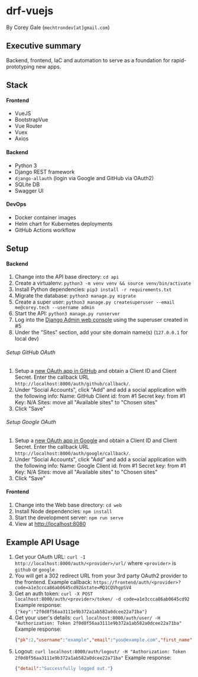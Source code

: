 # drf-vuejs

By Corey Gale (`mechtrondev[at]gmail.com`)

## Executive summary

Backend, frontend, IaC and automation to serve as a foundation for rapid-prototyping new apps.

## Stack

#### Frontend

- VueJS
- BootstrapVue
- Vue Router
- Vuex
- Axios

#### Backend

- Python 3
- Django REST framework
- `django-allauth` (login via Google and GitHub via OAuth2)
- SQLite DB
- Swagger UI

#### DevOps

- Docker container images
- Helm chart for Kubernetes deployments
- GitHub Actions workflow

## Setup

#### Backend

1. Change into the API base directory: `cd api`
1. Create a virtualenv: `python3 -m venv venv && source venv/bin/activate`
1. Install Python dependencies: `pip3 install -r requirements.txt`
1. Migrate the database: `python3 manage.py migrate`
1. Create a super user: `python3 manage.py createsuperuser --email me@corey.tech --username admin`
1. Start the API: `python3 manage.py runserver`
1. Log into the [Django Admin web console](http://localhost:8000/admin) using the superuser created in #5
1. Under the "Sites" section, add your site domain name(s) (`127.0.0.1` for local dev)

###### Setup GitHub OAuth

1. Setup a [new OAuth app in GitHub](https://github.com/settings/applications/new) and obtain a Client ID and Client Secret. Enter the callback URL `http://localhost:8000/auth/github/callback/`.
1. Under "Social Accounts", click "Add" and add a social application with the following info:
    Name: GitHub
    Client id: from #1
    Secret key: from #1
    Key: N/A
    Sites: move all "Available sites" to "Chosen sites"
1. Click "Save"

###### Setup Google OAuth

1. Setup a [new OAuth app in Google](https://developers.google.com/identity/sign-in/web/sign-in) and obtain a Client ID and Client Secret. Enter the callback URL `http://localhost:8000/auth/google/callback/`.
1. Under "Social Accounts", click "Add" and add a social application with the following info:
    Name: Google
    Client id: from #1
    Secret key: from #1
    Key: N/A
    Sites: move all "Available sites" to "Chosen sites"
1. Click "Save"

#### Frontend

1. Change into the Web base directory: `cd web`
1. Install Node dependencies: `npm install`
1. Start the development server: `npm run serve`
1. View at [http://localhost:8080](http://localhost:8080)

## Example API Usage

1. Get your OAuth URL: `curl -I http://localhost:8000/auth/<provider>/url/` where `<provider>` is `github` or `google`
1. You will get a 302 redirect URL from your 3rd party OAuth2 provider to the frontend.
    Example callback: `https://frontend/auth/<provider>?code=a1e3ccca86ab0645cd92&state=MQ1CQVhgpSV4`
1. Get an auth token: `curl -X POST localhost:8000/auth/<provider>/token/ -d code=a1e3ccca86ab0645cd92`
    Example response: `{"key":"2f0d8f56aa3111e9b372a1ab582a0dcee22a71ba"}`
1. Get your user's details: `curl localhost:8000/auth/user/ -H "Authorization: Token 2f0d8f56aa3111e9b372a1ab582a0dcee22a71ba"`
    Example response:
    ```json
    {"pk":2,"username":"example","email":"you@example.com","first_name":"Example","last_name":"User"}
    ```
1. Logout: `curl localhost:8000/auth/logout/ -H "Authorization: Token 2f0d8f56aa3111e9b372a1ab582a0dcee22a71ba"`
    Example response:
    ```json
    {"detail":"Successfully logged out."}
    ```
